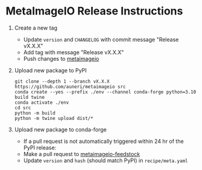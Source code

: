 # MetaImageIO Release Instructions

1. Create a new tag

    * Update `version` and `CHANGELOG` with commit message "Release vX.X.X"
    * Add tag with message "Release vX.X.X"
    * Push changes to [metaimageio](https://github.com/auneri/metaimageio)

2. Upload new package to PyPI

    ```shell
    git clone --depth 1 --branch vX.X.X https://github.com/auneri/metaimageio src
    conda create --yes --prefix ./env --channel conda-forge python=3.10 build twine
    conda activate ./env
    cd src
    python -m build
    python -m twine upload dist/*
    ```

3. Upload new package to conda-forge

    * If a pull request is not automatically triggered within 24 hr of the PyPI release:
    * Make a pull request to [metaimageio-feedstock](https://github.com/conda-forge/metaimageio-feedstock)
    * Update `version` and `hash` (should match PyPI) in `recipe/meta.yaml`
